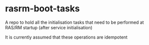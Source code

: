 # rasrm-boot-tasks
A repo to hold all the initialisation tasks that need to be performed at RAS/RM startup (after service initialisation)

It is currently assumed that these operations are idempotent
